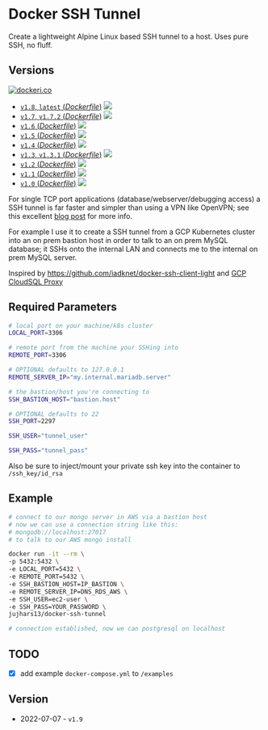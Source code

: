 # Docker SSH Tunnel

Create a lightweight Alpine Linux based SSH tunnel to a host. Uses pure SSH, no fluff.

## Versions

[![dockeri.co](http://dockeri.co/image/jujhars13/docker-ssh-tunnel)](https://hub.docker.com/r/jujhars13/docker-ssh-tunnel/)

- [`v1.8`, `latest` (_Dockerfile_)](https://github.com/jujhars13/docker-ssh-tunnel/blob/v1.8/Dockerfile) [![](https://images.microbadger.com/badges/image/jujhars13/docker-ssh-tunnel.svg)](http://microbadger.com/images/jujhars13/docker-ssh-tunnel "Get your own image badge on microbadger.com")
- [`v1.7`, `v1.7.2` (_Dockerfile_)](https://github.com/jujhars13/docker-ssh-tunnel/blob/v1.7/Dockerfile) [![](https://images.microbadger.com/badges/image/jujhars13/docker-ssh-tunnel.svg)](http://microbadger.com/images/jujhars13/docker-ssh-tunnel "Get your own image badge on microbadger.com")
- [`v1.6` (_Dockerfile_)](https://github.com/jujhars13/docker-ssh-tunnel/blob/v1.6/Dockerfile) [![](https://images.microbadger.com/badges/image/jujhars13/docker-ssh-tunnel.svg)](http://microbadger.com/images/jujhars13/docker-ssh-tunnel "Get your own image badge on microbadger.com")
- [`v1.5` (_Dockerfile_)](https://github.com/jujhars13/docker-ssh-tunnel/blob/v1.5/Dockerfile) [![](https://images.microbadger.com/badges/image/jujhars13/docker-ssh-tunnel.svg)](http://microbadger.com/images/jujhars13/docker-ssh-tunnel "Get your own image badge on microbadger.com")
- [`v1.4` (_Dockerfile_)](https://github.com/jujhars13/docker-ssh-tunnel/blob/v1.4/Dockerfile) [![](https://images.microbadger.com/badges/image/jujhars13/docker-ssh-tunnel.svg)](http://microbadger.com/images/jujhars13/docker-ssh-tunnel "Get your own image badge on microbadger.com")
- [`v1.3`, `v1.3.1` (_Dockerfile_)](https://github.com/jujhars13/docker-ssh-tunnel/blob/v1.3.1/Dockerfile) [![](https://images.microbadger.com/badges/image/jujhars13/docker-ssh-tunnel.svg)](http://microbadger.com/images/jujhars13/docker-ssh-tunnel "Get your own image badge on microbadger.com")
- [`v1.2` (_Dockerfile_)](https://github.com/jujhars13/docker-ssh-tunnel/blob/v1.2/Dockerfile) [![](https://images.microbadger.com/badges/image/jujhars13/docker-ssh-tunnel.svg)](http://microbadger.com/images/jujhars13/docker-ssh-tunnel "Get your own image badge on microbadger.com")
- [`v1.1` (_Dockerfile_)](https://github.com/jujhars13/docker-ssh-tunnel/blob/v1.1/Dockerfile) [![](https://images.microbadger.com/badges/image/jujhars13/docker-ssh-tunnel.svg)](http://microbadger.com/images/jujhars13/docker-ssh-tunnel "Get your own image badge on microbadger.com")
- [`v1.0` (_Dockerfile_)](https://github.com/jujhars13/docker-ssh-tunnel/blob/v1.0/Dockerfile) [![](https://images.microbadger.com/badges/image/jujhars13/docker-ssh-tunnel.svg)](http://microbadger.com/images/jujhars13/docker-ssh-tunnel "Get your own image badge on microbadger.com")

For single TCP port applications (database/webserver/debugging access) a SSH tunnel is far faster and simpler than using a VPN like OpenVPN; see this excellent [blog post](https://blog.backslasher.net/ssh-openvpn-tunneling.html) for more info.

For example I use it to create a SSH tunnel from a GCP Kubernetes cluster into an on prem bastion host in order to talk to an on prem MySQL database; it SSHs onto the internal LAN and connects me to the internal on prem MySQL server.

Inspired by https://github.com/iadknet/docker-ssh-client-light and [GCP CloudSQL Proxy](https://cloud.google.com/sql/docs/mysql/sql-proxy)

## Required Parameters

```bash
# local port on your machine/k8s cluster
LOCAL_PORT=3306

# remote port from the machine your SSHing into
REMOTE_PORT=3306

# OPTIONAL defaults to 127.0.0.1
REMOTE_SERVER_IP="my.internal.mariadb.server"

# the bastion/host you're connecting to
SSH_BASTION_HOST="bastion.host"

# OPTIONAL defaults to 22
SSH_PORT=2297

SSH_USER="tunnel_user"

SSH_PASS="tunnel_pass"

```

Also be sure to inject/mount your private ssh key into the container to `/ssh_key/id_rsa`

## Example

```bash
# connect to our mongo server in AWS via a bastion host
# now we can use a connection string like this:
# mongodb://localhost:27017
# to talk to our AWS mongo install

docker run -it --rm \
-p 5432:5432 \
-e LOCAL_PORT=5432 \
-e REMOTE_PORT=5432 \
-e SSH_BASTION_HOST=IP_BASTION \
-e REMOTE_SERVER_IP=DNS_RDS_AWS \
-e SSH_USER=ec2-user \
-e SSH_PASS=YOUR_PASSWORD \
jujhars13/docker-ssh-tunnel

# connection established, now we can postgresql on localhost

```

## TODO

- [x] add example `docker-compose.yml` to `/examples`

## Version

- 2022-07-07 - `v1.9`
